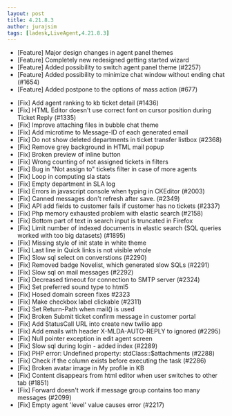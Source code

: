 ```yaml
---
layout: post
title: 4.21.8.3
author: jurajsim
tags: [ladesk,LiveAgent,4.21.8.3]
---
```


- [Feature] Major design changes in agent panel themes
- [Feature] Completely new redesigned getting started wizard
- [Feature] Added possibility to switch agent panel theme (#2257)
- [Feature] Added possibility to minimize chat window without ending chat (#1654)
- [Feature] Added postpone to the options of mass action (#677)

<!--more--> 
- [Fix] Add agent ranking to kb ticket detail (#1436)
- [Fix] HTML Editor doesn't use correct font on cursor position during Ticket Reply (#1335)
- [Fix] Improve attaching files in bubble chat theme
- [Fix] Add microtime to Message-ID of each generated email
- [Fix] Do not show deleted departments in ticket transfer listbox (#2368)
- [Fix] Remove grey background in HTML mail popup
- [Fix] Broken preview of inline button
- [Fix] Wrong counting of not assigned tickets in filters
- [Fix] Bug in "Not assign to" tickets filter in case of more agents
- [Fix] Loop in computing sla stats
- [Fix] Empty department in SLA log
- [Fix] Errors in javascript console when typing in CKEditor (#2003)
- [Fix] Canned messages don't refresh after save. (#2349)
- [Fix] API add fields to customer fails if customer has no tickets (#2337)
- [Fix] Php memory exhausted problem with elastic search (#2158)
- [Fix] Bottom part of text in search input is truncated in Firefox
- [Fix] Limit number of indexed documents in elastic search (SQL queries worked with too big datasets) (#1895)
- [Fix] Missing style of init state in white theme
- [Fix] Last line in Quick links is not visible whole
- [Fix] Slow sql select on converstions (#2290)
- [Fix] Removed badge Novelist, which generated slow SQLs (#2291)
- [Fix] Slow sql on mail messages (#2292)
- [Fix] Decreased timeout for connection to SMTP server (#2324)
- [Fix] Set preferred sound type to html5
- [Fix] Hosed domain screen fixes #2323
- [Fix] Make checkbox label clickable (#2311)
- [Fix] Set Return-Path when mail() is used
- [Fix] Broken Submit ticket confirm message in customer portal
- [Fix] Add StatusCall URL into create new twilio app
- [Fix] Add emails with header X-MLDA-AUTO-REPLY to ignored (#2295)
- [Fix] Null pointer exception in edit agent screen
- [Fix] Slow sql during login - added index (#2289)
- [Fix] PHP error: Undefined property: stdClass::$attachments (#2288)
- [Fix] Check if the column exists before executing the task (#2286)
- [Fix] Broken avatar image in My profile in KB
- [Fix] Content disappears from html editor when user switches to other tab (#1851)
- [Fix] Forward doesn't work if message group contains too many messages (#2099)
- [Fix] Empty agent 'level' value causes error (#2217)

